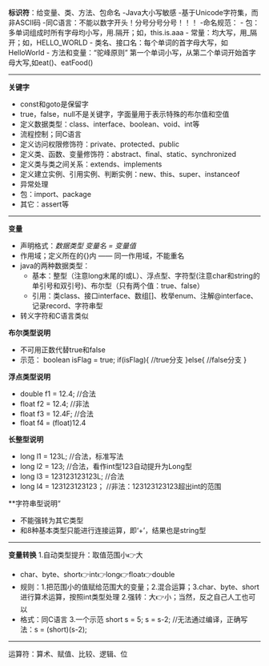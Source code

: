
**标识符**：给变量、类、方法、包命名
-Java大小写敏感
-基于Unicode字符集，而非ASCII码
-同C语言：不能以数字开头！分号分号分号！！！
-命名规范：
    - 包：多单词组成时所有字母均小写，用.隔开；如，this.is.aaa
    - 常量：均大写，用_隔开；如，HELLO_WORLD
    - 类名、接口名：每个单词的首字母大写，如 HelloWorld
    - 方法和变量：“驼峰原则” 第一个单词小写，从第二个单词开始首字母大写,如eat()、eatFood()  

***

**关键字**
- const和goto是保留字
- true，false，null不是关键字，字面量用于表示特殊的布尔值和空值
- 定义数据类型：class、interface、boolean、void、int等
- 流程控制；同C语言
- 定义访问权限修饰符：private、protected、public
- 定义类、函数、变量修饰符：abstract、final、static、synchronized
- 定义类与类之间关系：extends、implements
- 定义建立实例、引用实例、判断实例：new、this、super、instanceof
- 异常处理
- 包：import、package
- 其它：assert等


***

**变量**
- 声明格式：*数据类型 变量名 = 变量值*
- 作用域；定义所在的{}内 —— 同一作用域，不能重名
- java的两种数据类型：
    - 基本：整型（注意long末尾的l或L）、浮点型、字符型(注意char和string的单引号和双引号)、布尔型（只有两个值：true、false）
    - 引用：类class、接口interface、数组[]、枚举enum、注解@interface、记录record、字符串型
- 转义字符和C语言类似  


**布尔类型说明**
- 不可用正数代替true和false
- 示范：
boolean isFlag = true;
    if(isFlag){
    //true分支
     }else{
    //false分支
    }  


**浮点类型说明**
- double f1 = 12.4;    //合法
- float f2 = 12.4;    //非法
- float f3 = 12.4F;    //合法
- float f4 = (float)12.4


**长整型说明**
- long l1 = 123L;    //合法，标准写法
- long l2 = 123;    //合法，看作int型123自动提升为Long型
- long l3 = 123123123123L;    //合法
- long l4 = 123123123123；    //非法：123123123123超出int的范围  


**字符串型说明“
- 不能强转为其它类型
- 和8种基本类型只能进行连接运算，即‘+’，结果也是string型


***

**变量转换**
1.自动类型提升：取值范围小👉大
- char、byte、short👉int👉long👉float👉double
- 规则：1.把范围小的值赋给范围大的变量；2.混合运算；3.char、byte、short进行算术运算，按照int类型处理
2.强转：大👉小；当然，反之自己人工也可以
- 格式：同C语言
3.一个示范
short s = 5;
s = s-2;          //无法通过编译，正确写法：s = (short)(s-2);  



***
运算符：算术、赋值、比较、逻辑、位
